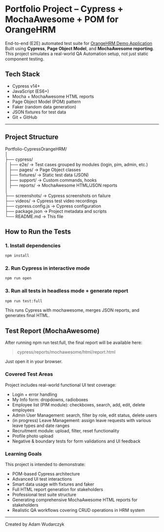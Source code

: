 # Portfolio Project – Cypress + MochaAwesome + POM for OrangeHRM

End-to-end (E2E) automated test suite for [OrangeHRM Demo Application](https://opensource-demo.orangehrmlive.com/)  
Built using **Cypress**, **Page Object Model**, and **MochaAwesome reporting**.  
This project simulates a real-world QA Automation setup, not just static component testing.

##  Tech Stack

- Cypress v14+
- JavaScript (ES6+)
- Mocha + MochaAwesome HTML reports
- Page Object Model (POM) pattern
- Faker (random data generation)
- JSON fixtures for test data
- Git + GitHub

---
##  Project Structure

Portfolio-CypressOrangeHRM/\
│\
├── cypress/\
│ ├── e2e/ → Test cases grouped by modules (login, pim, admin, etc.)\
│ ├── pages/ → Page Object classes\
│ ├── fixtures/ → Static test data (JSON)\
│ ├── support/ → Custom commands, hooks\
│ ├── reports/ → MochaAwesome HTML/JSON reports\
│\
├── screenshots/ → Cypress screenshots on failure\
├── videos/ → Cypress test video recordings\
├── cypress.config.js → Cypress configuration\
├── package.json → Project metadata and scripts\
└── README.md → This file

##  How to Run the Tests

### 1. Install dependencies
```bash
npm install
```
### 2. Run Cypress in interactive mode
```bash
npm run open
```
### 3. Run all tests in headless mode + generate report
```bash
npm run test:full
```
This runs Cypress with mochawesome, merges JSON reports, and generates final HTML.

## Test Report (MochaAwesome)
After running npm run test:full, the final report will be available here:
> cypress/reports/mochawesome/html/report.html

Just open it in your browser.

### Covered Test Areas

Project includes real-world functional UI test coverage:

- Login + error handling
- My Info form: dropdowns, radioboxes
- Employee list (PIM module): checkboxes, search, add, edit, delete employees
- Admin User Management: search, filter by role, edit status, delete users
- (in progress) Leave Management: assign leave requests with various leave types and date ranges
- Recruitment module: upload, filter, reset functionality
- Profile photo upload
- Negative & boundary tests for form validations and UI feedback

### Learning Goals

This project is intended to demonstrate:

- POM-based Cypress architecture
- Advanced UI test interactions
- Smart data usage with fixtures and faker
- Full HTML report generation for stakeholders
- Professional test suite structure
- Generating comprehensive MochaAwesome HTML reports for stakeholders
- Realistic QA workflows covering CRUD operations in HRM system

___
Created by Adam Wudarczyk